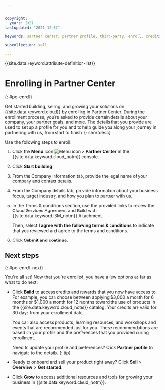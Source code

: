 ```yaml
---


copyright:
  years: 2021
lastupdated: "2021-12-02"

keywords: partner center, partner profile, third-party, enroll, credits, workshops, events, fast tracks, get started

subcollection: sell

---
```


{{site.data.keyword.attribute-definition-list}}

# Enrolling in Partner Center
{: #pc-enroll}

Get started building, selling, and growing your solutions on {{site.data.keyword.cloud}} by enrolling in Partner Center. During the enrollment process, you're asked to provide certain details about your company, your partner goals, and more. The details that you provide are used to set up a profile for you and to help guide you along your journey in partnering with us, from start to finish.
{: shortdesc} 

Use the following steps to enroll:

1. Click the **Menu** icon ![Menu icon](../icons/icon_hamburger.svg "Menu") > **Partner Center** in the {{site.data.keyword.cloud_notm}} console.
1. Click **Start building**. 
1. From the Company information tab, provide the legal name of your company and contact details. 
1. From the Company details tab, provide information about your business focus, target industry, and how you plan to partner with us. 
1. In the Terms & conditions section, use the provided links to review the Cloud Services Agreement and Build with {{site.data.keyword.IBM_notm}} Attachment.

   Then, select **I agree with the following terms & conditions** to indicate that you reviewed and agree to the terms and conditions. 
1. Click **Submit and continue**. 

## Next steps
{: #pc-enroll-next}

You're all set! Now that you're enrolled, you have a few options as far as what to do next: 

- Click **Build** to access credits and rewards that you now have access to. For example, you can choose between applying $3,000 a month for 6 months or $1,000 a month for 12 months toward the use of products in the {{site.data.keyword.cloud_notm}} catalog. Your credits are valid for 30 days from your enrollment date.

   You can also access products, learning resources, and workshops and events that are recommended just for you. These recommendations are based on your profile and the preferences that you provided during enrollment. 

   Need to update your profile and preferences? Click **Partner profile** to navigate to the details.
   {: tip}
   
- Ready to onboard and sell your product right away? Click **Sell** > **Overview** > **Get started**. 
- Click **Grow** to access additional resources and tools for growing your business in {{site.data.keyword.cloud_notm}}. 
